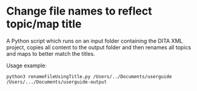 # Change file names to reflect topic/map title

A Python script which runs on an input folder containing the DITA XML project, copies all content
to the output folder and then renames all topics and maps to better match the titles.

Usage example:

    python3 renameFileUsingTitle.py /Users/../Documents/userguide /Users/.../Documents/userguide-output

